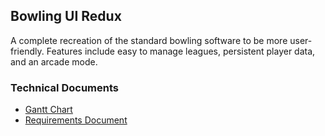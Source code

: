 ## Bowling UI Redux
A complete recreation of the standard bowling software to be more user-friendly.
Features include easy to manage leagues, persistent player data, and an arcade mode.

### Technical Documents
 * [Gantt Chart]()
 * [Requirements Document]()

